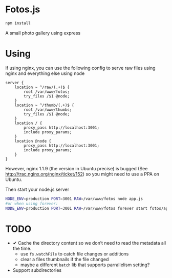 # Fotos.js

```bash
npm install
```

A small photo gallery using express

# Using

If using nginx, you can use the following config to serve raw files using nginx
and everything else using node

```
server {
	location ~ ^/raw/(.+)$ {
		root /var/www/fotos;
		try_files /$1 @node;
	}
	location ~ ^/thumb/(.+)$ {
		root /var/www/thumbs;
		try_files /$1 @node;
	}
	location / {
		proxy_pass http://localhost:3001;
		include proxy_params;
	}
	location @node {
		proxy_pass http://localhost:3001;
		include proxy_params;
	}
}
```
However, nginx 1.1.9 (the version in Ubuntu precise) is bugged
(See http://trac.nginx.org/nginx/ticket/152) so you might need to use a PPA on
Ubuntu.

Then start your node.js server
```bash
NODE_ENV=production PORT=3001 RAW=/var/www/fotos node app.js
#or when using forever:
NODE_ENV=production PORT=3001 RAW=/var/www/fotos forever start fotos/app.js
```

# TODO

* ✔ Cache the directory content so we don’t need to read the metadata all the time.
  * use `fs.watchFile` to catch file changes or additions
  * clear a files thumbnails if the file changed
  * maybe a different `batch` lib that supports parrallelism setting?
* Support subdirectories

